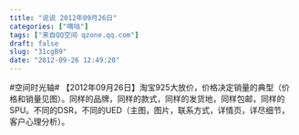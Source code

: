 ```yaml
---
title: "说说 2012年09月26日"
categories: ["嘀咕"]
tags: ["来自QQ空间 qzone.qq.com"]
draft: false
slug: "31cgB9"
date: "2012-09-26 12:49:20"
---
```


#空间时光轴# 【2012年09月26日】淘宝925大放价，价格决定销量的典型（价格和销量见图）。同样的品牌，同样的款式，同样的发货地，同样包邮，同样的SPU。不同的DSR，不同的UED（主图，图片，联系方式，详情页，详尽细节，客户心理分析）。
